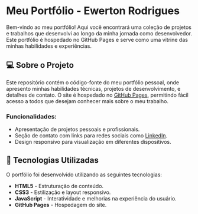 # Meu Portfólio - Ewerton Rodrigues

Bem-vindo ao meu portfólio! Aqui você encontrará uma coleção de projetos e trabalhos que desenvolvi ao longo da minha jornada como desenvolvedor. Este portfólio é hospedado no GitHub Pages e serve como uma vitrine das minhas habilidades e experiências.

## 💻 Sobre o Projeto

Este repositório contém o código-fonte do meu portfólio pessoal, onde apresento minhas habilidades técnicas, projetos de desenvolvimento, e detalhes de contato. O site é hospedado no [GitHub Pages](https://ewertondrigues02.github.io/meu-portifolio), permitindo fácil acesso a todos que desejam conhecer mais sobre o meu trabalho.

### Funcionalidades:

- Apresentação de projetos pessoais e profissionais.
- Seção de contato com links para redes sociais como [LinkedIn](https://www.linkedin.com/in/ewerton-rodrigues/).
- Design responsivo para visualização em diferentes dispositivos.

## 🚀 Tecnologias Utilizadas

O portfólio foi desenvolvido utilizando as seguintes tecnologias:

- **HTML5** - Estruturação de conteúdo.
- **CSS3** - Estilização e layout responsivo.
- **JavaScript** - Interatividade e melhorias na experiência do usuário.
- **GitHub Pages** - Hospedagem do site.


